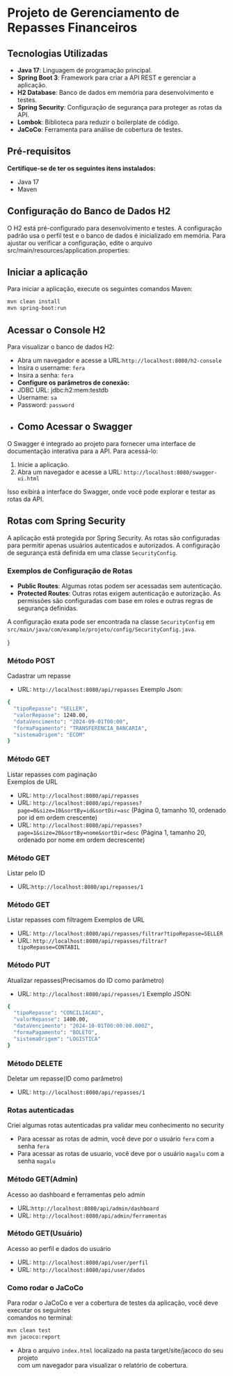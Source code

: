 # Projeto de Gerenciamento de Repasses Financeiros

## Tecnologias Utilizadas

- **Java 17**: Linguagem de programação principal.
- **Spring Boot 3**: Framework para criar a API REST e gerenciar a aplicação.
- **H2 Database**: Banco de dados em memória para desenvolvimento e testes.
- **Spring Security**: Configuração de segurança para proteger as rotas da API.
- **Lombok**: Biblioteca para reduzir o boilerplate de código.
- **JaCoCo**: Ferramenta para análise de cobertura de testes.


## Pré-requisitos 
**Certifique-se de ter os seguintes itens instalados:**
- Java 17
- Maven

## Configuração do Banco de Dados H2

O H2 está pré-configurado para desenvolvimento e testes. A configuração padrão usa o perfil test e o banco de dados é inicializado em memória. Para ajustar ou verificar a configuração, edite o arquivo src/main/resources/application.properties:

## Iniciar a aplicação 
Para iniciar a aplicação, execute os seguintes comandos Maven:
```sh
mvn clean install
mvn spring-boot:run
```

## Acessar o Console H2
Para visualizar o banco de dados H2:
- Abra um navegador e acesse a URL:` http://localhost:8080/h2-console `
- Insira o username: `fera`
- Insira a senha: `fera`
- **Configure os parâmetros de conexão:**
- JDBC URL: jdbc:h2:mem:testdb
- Username: `sa`
- Password: `password`
- ## Como Acessar o Swagger

O Swagger é integrado ao projeto para fornecer uma interface de documentação interativa para a API. Para acessá-lo:

1. Inicie a aplicação.
2. Abra um navegador e acesse a URL: `http://localhost:8080/swagger-ui.html`

Isso exibirá a interface do Swagger, onde você pode explorar e testar as rotas da API.

## Rotas com Spring Security

A aplicação está protegida por Spring Security. As rotas são configuradas para permitir apenas usuários autenticados e autorizados. A configuração de segurança está definida em uma classe `SecurityConfig`.

### Exemplos de Configuração de Rotas

- **Public Routes**: Algumas rotas podem ser acessadas sem autenticação.
- **Protected Routes**: Outras rotas exigem autenticação e autorização. As permissões são configuradas com base em roles e outras regras de segurança definidas.

A configuração exata pode ser encontrada na classe `SecurityConfig` em <br>
`src/main/java/com/example/projeto/config/SecurityConfig.java`.

}

### Método POST
Cadastrar um repasse
- URL: `http://localhost:8080/api/repasses`
Exemplo Json:
```sh
{
  "tipoRepasse": "SELLER",
  "valorRepasse": 1240.00,
  "dataVencimento": "2024-09-01T00:00",
  "formaPagamento": "TRANSFERENCIA_BANCARIA",
  "sistemaOrigem": "ECOM"
}
```

### Método GET
Listar repasses com paginação<br>
Exemplos de URL
- URL: `http://localhost:8080/api/repasses`
- URL: `http://localhost:8080/api/repasses?page=0&size=10&sortBy=id&sortDir=asc` (Página 0, tamanho 10, ordenado por id em ordem crescente)
- URL: `http://localhost:8080/api/repasses?page=1&size=20&sortBy=nome&sortDir=desc` (Página 1, tamanho 20, ordenado por nome em ordem decrescente)

### Método GET
Listar pelo ID
- URL:`http://localhost:8080/api/repasses/1`
### Método GET
Listar repasses com filtragem
Exemplos de URL
- URL:  `http://localhost:8080/api/repasses/filtrar?tipoRepasse=SELLER`
- URL:  `http://localhost:8080/api/repasses/filtrar?tipoRepasse=CONTABIL`
### Método PUT
Atualizar repasses(Precisamos do ID como parâmetro)
- URL: `http://localhost:8080/api/repasses/1`
Exemplo JSON:
```sh
{
  "tipoRepasse": "CONCILIACAO",
  "valorRepasse": 1400.00,
  "dataVencimento": "2024-10-01T00:00:00.000Z",
  "formaPagamento": "BOLETO",
  "sistemaOrigem": "LOGISTICA"
}
```

### Método DELETE
Deletar um repasse(ID como parâmetro)
- URL: `http://localhost:8080/api/repasses/1`

### Rotas autenticadas
Criei algumas rotas autenticadas pra validar meu conhecimento no security
<br> 
- Para acessar as rotas de admin, você deve por o usuário `fera` com a senha `fera`
- Para acessar as rotas de usuario, você deve por o usuário `magalu` com a senha `magalu`
### Método GET(Admin)
Acesso ao dashboard e ferramentas pelo admin
- URL:`http://localhost:8080/api/admin/dashboard`
- URL: `http://localhost:8080/api/admin/ferramentas`

### Método GET(Usuário)
Acesso ao perfil e dados do usuário
- URL: `http://localhost:8080/api/user/perfil`
- URL: `http://localhost:8080/api/user/dados`

### Como rodar o JaCoCo
Para rodar o JaCoCo e ver a cobertura de testes da aplicação, você deve executar os seguintes<br>comandos no terminal:
```sh
mvn clean test
mvn jacoco:report
```
- Abra o arquivo `index.html` localizado na pasta  target/site/jacoco do seu projeto<br> com um navegador para visualizar o relatório de cobertura.